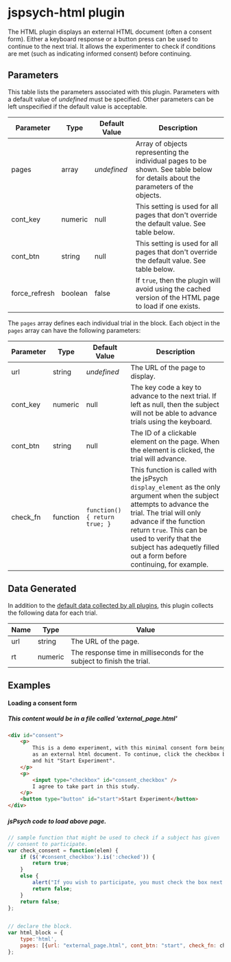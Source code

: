 # jspsych-html plugin

The HTML plugin displays an external HTML document (often a consent form). Either a keyboard response or a button press can be used to continue to the next trial. It allows the experimenter to check if conditions are met (such as indicating informed consent) before continuing.

## Parameters

This table lists the parameters associated with this plugin. Parameters with a default value of *undefined* must be specified. Other parameters can be left unspecified if the default value is acceptable.

Parameter | Type | Default Value | Description
----------|------|---------------|------------
pages | array | *undefined* | Array of objects representing the individual pages to be shown. See table below for details about the parameters of the objects.
cont_key | numeric | null | This setting is used for all pages that don't override the default value. See table below.
cont_btn | string | null | This setting is used for all pages that don't override the default value. See table below.
force_refresh | boolean | false | If `true`, then the plugin will avoid using the cached version of the HTML page to load if one exists.

The `pages` array defines each individual trial in the block. Each object in the `pages` array can have the following parameters:

Parameter | Type | Default Value | Description
----------|------|---------------|------------
url | string | *undefined* | The URL of the page to display.
cont_key | numeric | null | The key code a key to advance to the next trial. If left as null, then the subject will not be able to advance trials using the keyboard.
cont_btn | string | null | The ID of a clickable element on the page. When the element is clicked, the trial will advance.
check_fn | function | `function(){ return true; }` | This function is called with the jsPsych `display_element` as the only argument when the subject attempts to advance the trial. The trial will only advance if the function return `true`. This can be used to verify that the subject has adequetly filled out a form before continuing, for example.


## Data Generated

In addition to the [default data collected by all plugins](overview#datacollectedbyplugins), this plugin collects the following data for each trial.

Name | Type | Value
-----|------|------
url | string | The URL of the page.
rt | numeric | The response time in milliseconds for the subject to finish the trial.

## Examples

#### Loading a consent form

##### This content would be in a file called 'external_page.html'
```html
<div id="consent">
    <p>
        This is a demo experiment, with this minimal consent form being loaded
        as an external html document. To continue, click the checkbox below
        and hit "Start Experiment".
    </p>
    <p>
        <input type="checkbox" id="consent_checkbox" />
        I agree to take part in this study.
    </p>
    <button type="button" id="start">Start Experiment</button>
</div>
```

##### jsPsych code to load above page.
```javascript
// sample function that might be used to check if a subject has given
// consent to participate.
var check_consent = function(elem) {
    if ($('#consent_checkbox').is(':checked')) {
        return true;
    }
    else {
        alert("If you wish to participate, you must check the box next to the statement 'I agree to participate in this study.'");
        return false;
    }
    return false;
};


// declare the block.
var html_block = {
	type:'html',
	pages: [{url: "external_page.html", cont_btn: "start", check_fn: check_consent}]
};
```
